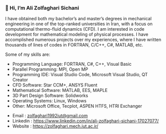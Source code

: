 ### 👋 Hi, I’m Ali Zolfaghari Sichani


I have obtained both my bachelor’s and master’s degrees in mechanical engineering in one of the top-ranked universities in Iran, with a focus on computational thermo-fluid dynamics (CFD). I am interested in code development for mathematical modeling of physical processes. I have accomplished numerous projects over my experiences, where I have written thousands of lines of codes in FORTRAN, C/C++, C#, MATLAB, etc.


Some of my skills are:
* Programming Language: FORTRAN, C#, C++, Visual Basic
* Parallel Programming: MPI, Open MP
* Programming IDE: Visual Studio Code, Microsoft Visual Studio, QT Creator
* CFD Software: Star CCM+, ANSYS Fluent
* Mathematical Software: MATLAB, EES, MAPLE
* 3D Part Design Software: Solidworks 
* Operating Systems: Linux, Windows
* Other: Microsoft Office, Tecplot, ASPEN HTFS, HTRI Exchanger


- Email : zolfaghari1992iut@gmail.com 
- Linkedin : https://www.linkedin.com/in/ali-zolfaghari-sichani-17027077/ 
- Website : https://zolfaghari.mech.iut.ac.ir/


<!---
Ali-Zolfaghari/Ali-Zolfaghari is a ✨ special ✨ repository because its `README.md` (this file) appears on your GitHub profile.
You can click the Preview link to take a look at your changes.
--->



<!--
**Ali-Zolfaghari/Ali-Zolfaghari** is a ✨ _special_ ✨ repository because its `README.md` (this file) appears on your GitHub profile.

Here are some ideas to get you started:

- 🔭 I’m currently working on ...
- 🌱 I’m currently learning ...
- 👯 I’m looking to collaborate on ...
- 🤔 I’m looking for help with ...
- 💬 Ask me about ...
- 📫 How to reach me: ...
- 😄 Pronouns: ...
- ⚡ Fun fact: ...
-->
